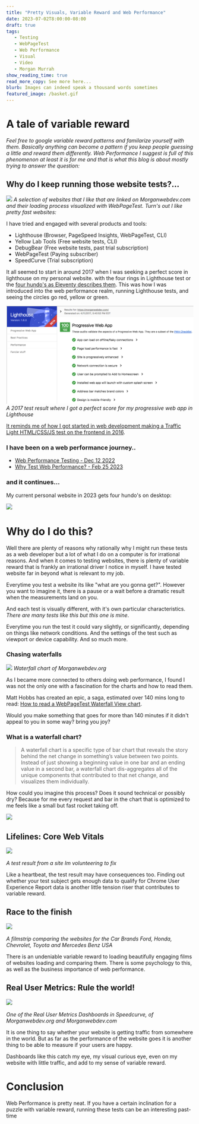 ```yaml
---
title: "Pretty Visuals, Variable Reward and Web Performance"
date: 2023-07-02T8:00:00-08:00
draft: true
tags: 
   - Testing
   - WebPageTest
   - Web Performance
   - Visual
   - Video
   - Morgan Murrah
show_reading_time: true
read_more_copy: See more here...
blurb: Images can indeed speak a thousand words sometimes
featured_image: /basket.gif
---
```


# A tale of variable reward

*Feel free to google variable reward patterns and familarize yourself with them. Basically anything can become a pattern if you keep people guessing a little and reward them differently. Web Performance I suggest is full of this phenomenon at least it is for me and that is what this blog is about mostly trying to answer the question:*

## Why do I keep running those website tests?...

![](/basket.gif)
*A selection of websites that I like that are linked on Morganwebdev.com and their loading process visualized with WebPageTest. Turn's out I like pretty fast websites:*

I have tried and engaged with several products and tools:

* Lighthouse (Browser, PageSpeed Insights, WebPageTest, CLI)
* Yellow Lab Tools (Free website tests, CLI)
* DebugBear (Free website tests, past trial subscription)
* WebPageTest (Paying subscriber)
* SpeedCurve (Trial subscription)

It all seemed to start in around 2017 when I was seeking a perfect score in lighthouse on my personal website. with the four rings in Lighthouse test or the [four hundo's as Eleventy describes them](https://www.11ty.dev/docs/starter/?tags=perfectlh). This was how I was introduced into the web performance realm, running Lighthouse tests, and seeing the circles go red, yellow or green.

![](https://github.com/airbr/newpersonal/raw/master/readme-assets/PWA100.png)
*A 2017 test result where I got a perfect score for my progressive web app in Lighthouse*

[It reminds me of how I got started in web development making a Traffic Light HTML/CSS/JS test on the frontend in 2016](/posts/my-start).

### I have been on a web performance journey.. 
*   [Web Performance Testing - Dec 12 2022](/posts/performance)
*   [Why Test Web Performance? -  Feb 25 2023](/posts/performance-tools)
###  and it continues...

My current personal website in 2023 gets four hundo's on desktop:

![](/four-hundos.png)


# Why do I do this?

Well there are plenty of reasons why rationally why I might run these tests as a web developer but a lot of what I do on a computer is for irrational reasons. And when it comes to testing websites, there is plenty of variable reward that is frankly an irrational driver I notice in myself. I have tested website far in beyond what is relevant to my job.

Everytime you test a website its like "what are you gonna get?". However you want to imagine it, there is a pause or a wait before a dramatic result when the measurements land on you.

And each test is visually different, with it's own particular characteristics. *There are many tests like this but this one is mine*.

Everytime you run the test it could vary slightly, or significantly, depending on things like network conditions. And the settings of the test such as viewport or device capability. And so much more.

### Chasing waterfalls

![](/waterfall.png)
*Waterfall chart of Morganwebdev.org*

As I became more connected to others doing web performance, I found I was not the only one with a fascination for the charts and how to read them.

Matt Hobbs has created an epic, a saga, estimated over 140 mins long to read: [ How to read a WebPageTest Waterfall View chart](https://nooshu.com/blog/2019/10/02/how-to-read-a-wpt-waterfall-chart/).

Would you make something that goes for more than 140 minutes if it didn't appeal to you in some way? bring you joy?

### What is a waterfall chart?

> A waterfall chart is a specific type of bar chart that reveals the story behind the net change in something’s value between two points.  Instead of just showing a beginning value in one bar and an ending value in a second bar, a waterfall chart dis-aggregates all of the unique components that contributed to that net change, and visualizes them individually.

How could you imagine this process? Does it sound technical or possibly dry? Because for me every request and bar in the chart that is optimized to me feels like a small but fast rocket taking off.

![](/rocket.gif)








## Lifelines: Core Web Vitals

![](/vitals-failed.png)

*A test result from a site Im volunteering to fix*

Like a heartbeat, the test result may have consequences too. Finding out whether your test subject gets enough data to qualify for Chrome User Experience Report data is another little tension riser that contributes to variable reward.


## Race to the finish

![](/cars.gif)

*A filmstrip comparing the websites for the Car Brands Ford, Honda, Chevrolet, Toyota and Mercedes Benz USA*

There is an undeniable variable reward to loading beautifully engaging films of websites loading and comparing them. There is some psychology to this, as well as the business importance of web performance.

## Real User Metrics: Rule the world!

![](/globe.png)

*One of the Real User Metrics Dashboards in Speedcurve, of Morganwebdev.org and Morganwebdev.com*

It is one thing to say whether your website is getting traffic from somewhere in the world. But as far as the performance of the website goes it is another thing to be able to measure if your users are happy.

Dashboards like this catch my eye, my visual curious eye, even on my website with little traffic, and add to my sense of variable reward.


# Conclusion

Web Performance is pretty neat. If you have a certain inclination for a puzzle with variable reward, running these tests can be an interesting past-time



